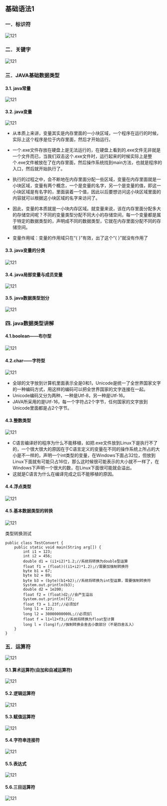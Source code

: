 ## 基础语法1  
 
### 一．标识符
  ![121](https://github.com/wangdl000/study/blob/master/05_Java%E7%9F%A5%E8%AF%86%E7%82%B9%E6%80%BB%E7%BB%93/resource_121/121_01.png)  

### 二．关键字
  ![121](https://github.com/wangdl000/study/blob/master/05_Java%E7%9F%A5%E8%AF%86%E7%82%B9%E6%80%BB%E7%BB%93/resource_121/121_02.png)  　

### 三．JAVA基础数据类型
#### 3.1. java常量
  ![121](https://github.com/wangdl000/study/blob/master/05_Java%E7%9F%A5%E8%AF%86%E7%82%B9%E6%80%BB%E7%BB%93/resource_121/121_31.png)  

#### 3.2. java变量
  ![121](https://github.com/wangdl000/study/blob/master/05_Java%E7%9F%A5%E8%AF%86%E7%82%B9%E6%80%BB%E7%BB%93/resource_121/121_32.png)  

  - 从本质上来讲，变量其实是内存里面的一小块区域，一个程序在运行的时候，实际上这个程序是位于内存里面，然后才开始运行。    
  - 一个.exe文件存放在硬盘上是无法运行的，在硬盘上看到的.exe文件无非就是一个文件而已，当我们双击这个.exe文件时，运行起来的时候实际上是整个.exe文件被放在了在内存里面，然后操作系统找到main方法，也就是程序的入口，然后就开始执行了。  
  - 执行的过程之中，会不断地在内存里面分配一些区域，变量在内存里面就是一小块区域，变量有两个概念，一个是变量的名字，另一个是变量的值，即这一小块区域是有名字的，里面装着一个值，因此以后要想访问这小块区域里面的内容就可以根据这小块区域的名字来访问了。  
  - 因此，变量的本质就是一小块内存区域。就变量来说，该在内存里面分配多大的存储空间呢？不同的变量类型分配不同大小的存储空间，每一个变量都是属于特定的数据类型的，声明成不同的数据类型，它就在内存里面分配不同的存储空间。  

  - 变量作用域：变量的作用域只在“{  }”有效，出了这个“{  }”就没有作用了

#### 3.3. java变量的分类
  ![121](https://github.com/wangdl000/study/blob/master/05_Java%E7%9F%A5%E8%AF%86%E7%82%B9%E6%80%BB%E7%BB%93/resource_121/121_33.png) 
　　

#### 3.4. java局部变量与成员变量
  ![121](https://github.com/wangdl000/study/blob/master/05_Java%E7%9F%A5%E8%AF%86%E7%82%B9%E6%80%BB%E7%BB%93/resource_121/121_34.png) 

#### 3.5. java数据类型划分
  ![121](https://github.com/wangdl000/study/blob/master/05_Java%E7%9F%A5%E8%AF%86%E7%82%B9%E6%80%BB%E7%BB%93/resource_121/121_35.png) 

### 四. java数据类型讲解
#### 4.1.boolean——布尔型
  ![121](https://github.com/wangdl000/study/blob/master/05_Java%E7%9F%A5%E8%AF%86%E7%82%B9%E6%80%BB%E7%BB%93/resource_121/121_41.png) 
　　

#### 4.2.char——字符型
  ![121](https://github.com/wangdl000/study/blob/master/05_Java%E7%9F%A5%E8%AF%86%E7%82%B9%E6%80%BB%E7%BB%93/resource_121/121_42.png) 　　　

  - 全球的文字放到计算机里面表示全是0和1，Unicode是统一了全世界国家文字的一种编码方式，用这样的编码可以把全世界国家的文字连接在一起。  
  - Unicode编码又分为两种，一种是Utf-8，另一种是Utf-16。  
  - JAVA所采用的是Utf-16，每一个字符占2个字节，任何国家的文字放到Unicode里面都是占2个字节。  

#### 4.3.整数类型
  ![121](https://github.com/wangdl000/study/blob/master/05_Java%E7%9F%A5%E8%AF%86%E7%82%B9%E6%80%BB%E7%BB%93/resource_121/121_43.png) 　

  - C语言编译好的程序为什么不能移植，如把.exe文件放到Linux下是执行不了的，一个很大很大的原因在于C语言定义的变量在不同的操作系统上所占的大小是不一样的，声明一个int类型的变量，在Windows下面占32位，但放到Linux下面就有可能只占16位，那么这时候很可能表示的大小就不一样了，在Windows下声明一个很大的数，在Linux下面很可能就会溢出。  
  - 这就是C语言为什么在编译完成之后不能移植的原因。  

#### 4.4.浮点类型
  ![121](https://github.com/wangdl000/study/blob/master/05_Java%E7%9F%A5%E8%AF%86%E7%82%B9%E6%80%BB%E7%BB%93/resource_121/121_44.png) 　
　　
#### 4.5.基本数据类型的转换
  ![121](https://github.com/wangdl000/study/blob/master/05_Java%E7%9F%A5%E8%AF%86%E7%82%B9%E6%80%BB%E7%BB%93/resource_121/121_45.png) 　

类型转换测试   

    public class TestConvert {
        public static void main(String arg[]) {
            int i1 = 123; 
            int i2 = 456;
            double d1 = (i1+i2)*1.2;//系统将转换为double型运算
            float f1 = (float)((i1+i2)*1.2);//需要加强制转换符
            byte b1 = 67; 
            byte b2 = 89;
            byte b3 = (byte)(b1+b2);//系统将转换为int型运算，需要强制转换符
            System.out.println(b3);
            double d2 = 1e200;
            float f2 = (float)d2;//会产生溢出
            System.out.println(f2);
            float f3 = 1.23f;//必须加f
            long l1 = 123;
            long l2 = 30000000000L;//必须加l
            float f = l1+l2+f3;//系统将转换为float型计算
            long l = (long)f;//强制转换会舍去小数部分（不是四舍五入）
        }
    }

### 五．运算符
 ![121](https://github.com/wangdl000/study/blob/master/05_Java%E7%9F%A5%E8%AF%86%E7%82%B9%E6%80%BB%E7%BB%93/resource_121/121_50.png) 

#### 5.1.算术运算符(自加和自减运算符)
 ![121](https://github.com/wangdl000/study/blob/master/05_Java%E7%9F%A5%E8%AF%86%E7%82%B9%E6%80%BB%E7%BB%93/resource_121/121_51.png) 

#### 5.2.逻辑运算符
 ![121](https://github.com/wangdl000/study/blob/master/05_Java%E7%9F%A5%E8%AF%86%E7%82%B9%E6%80%BB%E7%BB%93/resource_121/121_52.png) 

#### 5.3.赋值运算符
 ![121](https://github.com/wangdl000/study/blob/master/05_Java%E7%9F%A5%E8%AF%86%E7%82%B9%E6%80%BB%E7%BB%93/resource_121/121_53.png) 

#### 5.4.字符串连接符
 ![121](https://github.com/wangdl000/study/blob/master/05_Java%E7%9F%A5%E8%AF%86%E7%82%B9%E6%80%BB%E7%BB%93/resource_121/121_54.png) 

#### 5.5.表达式
 ![121](https://github.com/wangdl000/study/blob/master/05_Java%E7%9F%A5%E8%AF%86%E7%82%B9%E6%80%BB%E7%BB%93/resource_121/121_55.png) 

#### 5.6.三目运算符
 ![121](https://github.com/wangdl000/study/blob/master/05_Java%E7%9F%A5%E8%AF%86%E7%82%B9%E6%80%BB%E7%BB%93/resource_121/121_56.png) 
